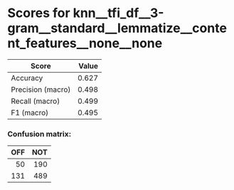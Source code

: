 # Scores for knn__tfi_df__3-gram__standard__lemmatize__content_features__none__none
|      Score      |Value|
|-----------------|----:|
|Accuracy         |0.627|
|Precision (macro)|0.498|
|Recall (macro)   |0.499|
|F1 (macro)       |0.495|

### Confusion matrix:
|OFF|NOT|
|--:|--:|
| 50|190|
|131|489|
